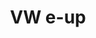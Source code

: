 ---
title: VW e-up
car_manufacturer: VW
car_name: e-up
car_name_subtext:
car_release_year: 
car_added_to_tbdp: 2018
car_last_change_date:
battery_size_available_kwh: 15.7
battery_size_rated_kwh: 17
battery_size_vsource: https://www.youtube.com/watch?v=f3NZb_JT9E4
weight_total: 1260
weight_front_axle: 720
weight_rear_axle: 540
weight_vsource: https://www.youtube.com/watch?v=f3NZb_JT9E4
winter_consumption_90kmh_wh-km: 156
winter_consumption_90kmh_wh-mi: 251
winter_consumption_120kmh_wh-km: 206
winter_consumption_120kmh_wh-mi: 332
winter_consumption_vsource: https://www.youtube.com/watch?v=f3NZb_JT9E4
summer_consumption_90kmh_wh-km: 
summer_consumption_90kmh_wh-mi: 
summer_consumption_120kmh_wh-km: 
summer_consumption_120kmh_wh-mi: 
summer_consumption_vsource: 
winter_range_90kmh_km: 100
winter_range_120kmh_km: 75
winter_range_vsource: https://www.youtube.com/watch?v=f3NZb_JT9E4
summer_range_90kmh_km: 
summer_range_120kmh_km: 
summer_range_vsource: 
bananaboxes_trunk: 4
bananaboxes_folded_seats: 14
bananaboxes_vsource: https://www.youtube.com/watch?v=yacKvl9GUfo
car_general_review_vsource: https://www.youtube-nocookie.com/embed/f3NZb_JT9E4
car_noise_80_kmh_db: 66.3
car_noise_100_kmh_db: 69.3
car_noise_120_kmh_db: 71.3
car_noise_vsource: https://www.youtube.com/watch?v=9vE1QFdZTMg
---